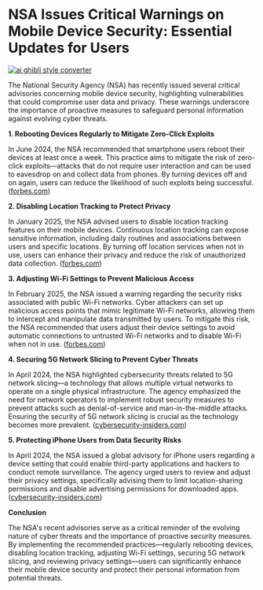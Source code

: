 # NSA Issues Critical Warnings on Mobile Device Security: Essential Updates for Users

[![ai ghibli style converter](https://i.imgur.com/dwt8Y5G.gif)](https://witbeam.net/slzx)

The National Security Agency (NSA) has recently issued several critical advisories concerning mobile device security, highlighting vulnerabilities that could compromise user data and privacy. These warnings underscore the importance of proactive measures to safeguard personal information against evolving cyber threats.

**1. Rebooting Devices Regularly to Mitigate Zero-Click Exploits**

In June 2024, the NSA recommended that smartphone users reboot their devices at least once a week. This practice aims to mitigate the risk of zero-click exploits—attacks that do not require user interaction and can be used to eavesdrop on and collect data from phones. By turning devices off and on again, users can reduce the likelihood of such exploits being successful. ([forbes.com](https://www.forbes.com/sites/daveywinder/2024/06/01/nsa-warns-iphone--android-users-to-turn-it-off-and-on-again/?utm_source=openai))

**2. Disabling Location Tracking to Protect Privacy**

In January 2025, the NSA advised users to disable location tracking features on their mobile devices. Continuous location tracking can expose sensitive information, including daily routines and associations between users and specific locations. By turning off location services when not in use, users can enhance their privacy and reduce the risk of unauthorized data collection. ([forbes.com](https://www.forbes.com/sites/zakdoffman/2025/01/16/nsa-warns-iphone-and-android-users-disable-location-tracking/?utm_source=openai))

**3. Adjusting Wi-Fi Settings to Prevent Malicious Access**

In February 2025, the NSA issued a warning regarding the security risks associated with public Wi-Fi networks. Cyber attackers can set up malicious access points that mimic legitimate Wi-Fi networks, allowing them to intercept and manipulate data transmitted by users. To mitigate this risk, the NSA recommended that users adjust their device settings to avoid automatic connections to untrusted Wi-Fi networks and to disable Wi-Fi when not in use. ([forbes.com](https://www.forbes.com/sites/zakdoffman/2025/02/13/change-your-iphone-settings-now-nsa-warns-of-malicious-hacks/?utm_source=openai))

**4. Securing 5G Network Slicing to Prevent Cyber Threats**

In April 2024, the NSA highlighted cybersecurity threats related to 5G network slicing—a technology that allows multiple virtual networks to operate on a single physical infrastructure. The agency emphasized the need for network operators to implement robust security measures to prevent attacks such as denial-of-service and man-in-the-middle attacks. Ensuring the security of 5G network slicing is crucial as the technology becomes more prevalent. ([cybersecurity-insiders.com](https://www.cybersecurity-insiders.com/nsa-issues-cyber-warning-on-5g-network-slicing/?utm_source=openai))

**5. Protecting iPhone Users from Data Security Risks**

In April 2024, the NSA issued a global advisory for iPhone users regarding a device setting that could enable third-party applications and hackers to conduct remote surveillance. The agency urged users to review and adjust their privacy settings, specifically advising them to limit location-sharing permissions and disable advertising permissions for downloaded apps. ([cybersecurity-insiders.com](https://www.cybersecurity-insiders.com/nsa-issues-warning-to-iphone-users-on-data-security/?utm_source=openai))

**Conclusion**

The NSA's recent advisories serve as a critical reminder of the evolving nature of cyber threats and the importance of proactive security measures. By implementing the recommended practices—regularly rebooting devices, disabling location tracking, adjusting Wi-Fi settings, securing 5G network slicing, and reviewing privacy settings—users can significantly enhance their mobile device security and protect their personal information from potential threats.